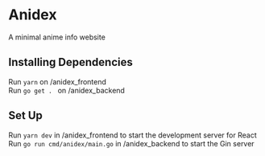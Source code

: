 # Anidex
A minimal anime info website 
## Installing Dependencies
Run 
```yarn``` on /anidex_frontend 
<br>
Run ```go get . ``` on /anidex_backend

## Set Up 
Run ```yarn dev``` in /anidex_frontend to start the development server for React
<br>
Run ```go run cmd/anidex/main.go``` in /anidex_backend to start the Gin server
